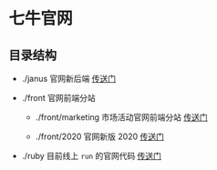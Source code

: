 # 七牛官网

## 目录结构

- ./janus 官网新后端 [传送门](./janus/README.md)

- ./front 官网前端分站

  - ./front/marketing 市场活动官网前端分站 [传送门](./front/marketing/README.md)

  - ./front/2020 官网新版 2020 [传送门](./front/2020/README.md)

- ./ruby 目前线上 `run` 的官网代码 [传送门](./ruby/README.md)
